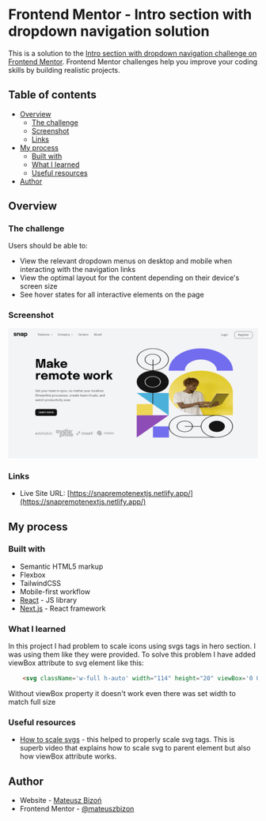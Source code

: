 # Frontend Mentor - Intro section with dropdown navigation solution

This is a solution to the [Intro section with dropdown navigation challenge on Frontend Mentor](https://www.frontendmentor.io/challenges/intro-section-with-dropdown-navigation-ryaPetHE5). Frontend Mentor challenges help you improve your coding skills by building realistic projects. 

## Table of contents

- [Overview](#overview)
  - [The challenge](#the-challenge)
  - [Screenshot](#screenshot)
  - [Links](#links)
- [My process](#my-process)
  - [Built with](#built-with)
  - [What I learned](#what-i-learned)
  - [Useful resources](#useful-resources)
- [Author](#author)

## Overview

### The challenge

Users should be able to:

- View the relevant dropdown menus on desktop and mobile when interacting with the navigation links
- View the optimal layout for the content depending on their device's screen size
- See hover states for all interactive elements on the page

### Screenshot

![Snap Remote](./public/screenshot_app.png)

### Links

- Live Site URL: [https://snapremotenextjs.netlify.app/](https://snapremotenextjs.netlify.app/)

## My process

### Built with

- Semantic HTML5 markup
- Flexbox
- TailwindCSS
- Mobile-first workflow
- [React](https://reactjs.org/) - JS library
- [Next.js](https://nextjs.org/) - React framework

### What I learned

In this project I had problem to scale icons using svgs tags in hero section. I was using them like they were provided. To solve this problem I have added viewBox attribute to svg element like this:

```html
    <svg className='w-full h-auto' width="114" height="20" viewBox='0 0 114 20' xmlns="http://www.w3.org/2000/svg">
```

Without viewBox property it doesn't work even there was set width to match full size

### Useful resources

- [How to scale svgs](https://www.youtube.com/watch?v=Clv_YhMWoFk) - this helped to properly scale svg tags. This is superb video that explains how to scale svg to parent element but also how viewBox attribute works.

## Author

- Website - [Mateusz Bizoń](https://portfoliomateuszbizon.netlify.app/)
- Frontend Mentor - [@mateuszbizon](https://www.frontendmentor.io/profile/mateuszbizon)